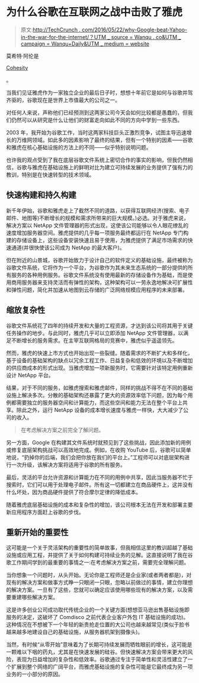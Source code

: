 # 为什么谷歌在互联网之战中击败了雅虎

> 原文:[http://TechCrunch . com/2016/05/22/why-Google-beat-Yahoo-in-the-war-for-the-internet/？UTM _ source = Wanqu . co&UTM _ campaign = Wanqu+Daily&UTM _ medium = website](http://techcrunch.com/2016/05/22/why-google-beat-yahoo-in-the-war-for-the-internet/?utm_source=wanqu.co&utm_campaign=Wanqu+Daily&utm_medium=website)

莫希特·阿伦是

[Cohesity](http://www.cohesity.com/)

。

当我们见证雅虎作为一家独立企业的最后日子时，想想十年前它是如何与谷歌并驾齐驱的，谷歌现在是世界上市值最大的公司之一。

对任何人来说，声称他们已经预测到这两家公司今天会如何比较都是愚蠢的，但我们仍然可以从研究是什么让他们的财富走向如此不同的方向中学到一些东西。

2003 年，我开始为谷歌工作，当时这两家科技巨头正激烈竞争，试图主导迅速增长的万维网领域。如此多的因素影响了最终的结果，但有一个特别的因素——谷歌和雅虎在核心基础设施的方法上的不同——似乎特别说明问题。

也许我的观点受到了我在底层谷歌文件系统上密切合作的事实的影响，但我仍然相信，谷歌与雅虎在基础设施上的鲜明对比为建立可持续发展的业务提供了强有力的教训，特别是在快速转型的技术领域。

## 快速构建和持久构建

新千年伊始，谷歌和雅虎走上了截然不同的道路，以获得互联网经济(搜索、电子邮件、地图等)不断增长的规模和需求所带来的巨大规模。)必选。对于雅虎来说，解决方案以 NetApp 文件管理器的形式出现，这使该公司能够以令人眼花缭乱的速度增加服务器空间。雅虎提供的几乎每一项服务最终都运行在 NetApp 专门构建的存储设备上，这些设备安装快速且易于使用，为雅虎提供了满足市场需求的快速通道(并很快使该公司成为 NetApp 的最大客户)。

但在附近的山景城，谷歌开始致力于设计自己的软件定义的基础设施，最终被称为谷歌文件系统，它将作为一个平台，为谷歌作为其未来生态系统的一部分提供的所有服务的各种用例服务。谷歌文件系统没有使用最新的存储设备作为基础，而是使用商用服务器来支持灵活而有弹性的架构，这种架构可以一劳永逸地解决可扩展性和弹性问题，简化并加速从地图到云存储的广泛网络规模应用程序的未来部署。

## 缩放复杂性

谷歌文件系统花了四年的持续开发和大量的工程资源，才达到该公司将其用于关键任务操作的地步。与此同时，雅虎几乎可以立即添加 NetApp 文件管理器，以满足不断增长的服务需求。在主宰互联网格局的竞赛中，雅虎似乎遥遥领先。

然而，雅虎的快速上市方式也开始出现一些裂缝。随着需求的不断扩大和多样化，基于设备的基础架构的缺点以冗余工程工作、日益复杂和低效的环境以及不断增加的供应商成本的形式出现。当雅虎增加一项新服务时，它需要针对该特定用例重新设计 NetApp 平台。

结果，对于不同的服务，如雅虎搜索和雅虎邮件，同样的挑战不得不在不同的基础设施上解决多次。分散的基础架构还暴露了更大的资源效率低下问题，因为每个用例都需要独立的服务器空间和计算能力，而这些空间和能力无法在整个平台上共享。除此之外，运行 NetApp 设备的成本增长速度与雅虎一样快，大大减少了公司的收入。

> 在考虑解决方案之前完全了解问题。

另一方面，Google 在构建其文件系统时就预见到了这些挑战，因此添加新的用例或修复底层架构挑战可以高效地完成。例如，在收购 YouTube 后，谷歌可以简单地说，“扔掉你的后端，我们会把你放在我们的平台上。”工程师可以对底层架构进行一次升级，该解决方案将适用于谷歌的所有服务。

最后，灵活的平台允许资源和计算能力在不同的用例中共享，因此当服务器不忙于搜索时，它们可以用于处理电子邮件。所有这一切都建立在商品硬件上，这并没有什么坏处，因为商品硬件提供了符合摩尔定律的降低成本。

随着雅虎底层基础设施的成本和复杂性的增加，该公司根本无法在开发和部署主要新应用程序方面赶上谷歌的步伐。

## 重新开始的重要性

这可能是一个关于灵活架构的重要性的简单故事，但我相信这里的教训超越了基础设施或应用工程，并提供了关于如何构建可持续业务的见解。这直接说明了我在谷歌工作期间学到的最重要的事情之一:在考虑解决方案之前，需要完全理解问题。

当你想象一个问题时，从头开始。无论你是工程师还是企业家(或者两者都是)，对现有的解决方案和做事方式睁一只眼闭一只眼，忽略以前做过的事情，建立你理想的解决方案。一旦有了这些，您就可以确定应该使用哪些现有的解决方案，以及需要重建哪些解决方案。

这是许多创业公司成功取代传统企业的一个关键方面(想想亚马逊出售基础设施即服务的决定，这破坏了 Comdisco 之前代表企业客户外包 IT 基础设施的成功)。这种情况在不想被下一个年轻的新贵抢走位置的大公司也越来越常见(类似于脸书越来越多地建设自己的基础设施，从服务器机架到摄像头)。

当然，有时候“从零开始”意味着为了长期可持续发展而牺牲眼前的增长，这可能是一颗难以下咽的药丸，尤其是在快速发展的硅谷。但快速解决方案会带来更大的风险，表现为日益增加的复杂性和低效率。谷歌通过专注于简单性和灵活性建立了一个扩展到整个网络的广阔平台，而雅虎基础设施的复杂性可能是它最终成为另一项业务的一小部分的原因。